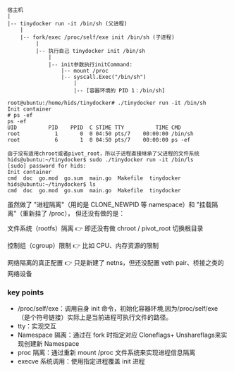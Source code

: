 ```
宿主机
|
|-- tinydocker run -it /bin/sh (父进程)
    |
    |-- fork/exec /proc/self/exe init /bin/sh (子进程)
         |
         |-- 执行自己 tinydocker init /bin/sh
             |
             |-- init参数执行initCommand:
                 |-- mount /proc
                 |-- syscall.Exec("/bin/sh")
                     |
                     |-- [容器环境的 PID 1：/bin/sh]

```

```
root@ubuntu:/home/hids/tinydocker# ./tinydocker run -it /bin/sh
Init container
# ps -ef
ps -ef
UID          PID    PPID  C STIME TTY          TIME CMD
root           1       0  0 04:50 pts/7    00:00:00 /bin/sh
root           6       1  0 04:50 pts/7    00:00:00 ps -ef

由于没有适用chroot或者pivot_root，所以子进程直接继承了父进程的文件系统
hids@ubuntu:~/tinydocker$ sudo ./tinydocker run -it /bin/ls
[sudo] password for hids: 
Init container
cmd  doc  go.mod  go.sum  main.go  Makefile  tinydocker
hids@ubuntu:~/tinydocker$ ls
cmd  doc  go.mod  go.sum  main.go  Makefile  tinydocker
```

虽然做了 "进程隔离"（用的是 CLONE_NEWPID 等 namespace）和 "挂载隔离"（重新挂了 /proc），
但还没有做的是：

文件系统（rootfs）隔离 👉 即还没有做 chroot / pivot_root 切换根目录

控制组（cgroup）限制 👉 比如 CPU、内存资源的限制

网络隔离的真正配置 👉 只是新建了 netns，但还没配置 veth pair、桥接之类的网络设备
### key points
- /proc/self/exe：调用自身 init 命令，初始化容器环境,因为/proc/self/exe（是个符号链接）实际上是当前进程可执行文件的路径。
- tty：实现交互
- Namespace 隔离：通过在 fork 时指定对应 Cloneflags+ Unshareflags来实现创建新 Namespace
- proc 隔离：通过重新 mount /proc 文件系统来实现进程信息隔离
- execve 系统调用：使用指定进程覆盖 init 进程